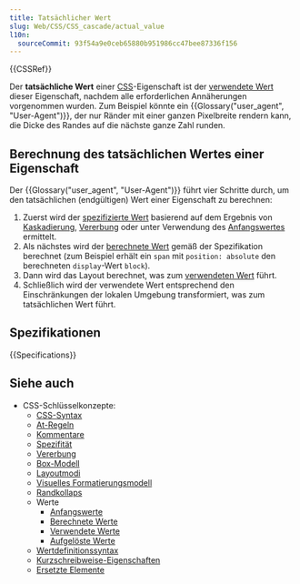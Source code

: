 ```yaml
---
title: Tatsächlicher Wert
slug: Web/CSS/CSS_cascade/actual_value
l10n:
  sourceCommit: 93f54a9e0ceb65880b951986cc47bee87336f156
---
```


{{CSSRef}}

Der **tatsächliche Wert** einer [CSS](/de/docs/Web/CSS)-Eigenschaft ist der [verwendete Wert](/de/docs/Web/CSS/CSS_cascade/used_value) dieser Eigenschaft, nachdem alle erforderlichen Annäherungen vorgenommen wurden. Zum Beispiel könnte ein {{Glossary("user_agent", "User-Agent")}}, der nur Ränder mit einer ganzen Pixelbreite rendern kann, die Dicke des Randes auf die nächste ganze Zahl runden.

## Berechnung des tatsächlichen Wertes einer Eigenschaft

Der {{Glossary("user_agent", "User-Agent")}} führt vier Schritte durch, um den tatsächlichen (endgültigen) Wert einer Eigenschaft zu berechnen:

1. Zuerst wird der [spezifizierte Wert](/de/docs/Web/CSS/CSS_cascade/specified_value) basierend auf dem Ergebnis von [Kaskadierung](/de/docs/Web/CSS/CSS_cascade/Cascade), [Vererbung](/de/docs/Web/CSS/CSS_cascade/Inheritance) oder unter Verwendung des [Anfangswertes](/de/docs/Web/CSS/CSS_cascade/initial_value) ermittelt.
2. Als nächstes wird der [berechnete Wert](/de/docs/Web/CSS/CSS_cascade/computed_value) gemäß der Spezifikation berechnet (zum Beispiel erhält ein `span` mit `position: absolute` den berechneten `display`-Wert `block`).
3. Dann wird das Layout berechnet, was zum [verwendeten Wert](/de/docs/Web/CSS/CSS_cascade/used_value) führt.
4. Schließlich wird der verwendete Wert entsprechend den Einschränkungen der lokalen Umgebung transformiert, was zum tatsächlichen Wert führt.

## Spezifikationen

{{Specifications}}

## Siehe auch

- CSS-Schlüsselkonzepte:
  - [CSS-Syntax](/de/docs/Web/CSS/CSS_syntax/Syntax)
  - [At-Regeln](/de/docs/Web/CSS/CSS_syntax/At-rule)
  - [Kommentare](/de/docs/Web/CSS/CSS_syntax/Comments)
  - [Spezifität](/de/docs/Web/CSS/CSS_cascade/Specificity)
  - [Vererbung](/de/docs/Web/CSS/CSS_cascade/Inheritance)
  - [Box-Modell](/de/docs/Web/CSS/CSS_box_model/Introduction_to_the_CSS_box_model)
  - [Layoutmodi](/de/docs/Web/CSS/Layout_mode)
  - [Visuelles Formatierungsmodell](/de/docs/Web/CSS/Visual_formatting_model)
  - [Randkollaps](/de/docs/Web/CSS/CSS_box_model/Mastering_margin_collapsing)
  - Werte
    - [Anfangswerte](/de/docs/Web/CSS/CSS_cascade/initial_value)
    - [Berechnete Werte](/de/docs/Web/CSS/CSS_cascade/computed_value)
    - [Verwendete Werte](/de/docs/Web/CSS/CSS_cascade/used_value)
    - [Aufgelöste Werte](/de/docs/Web/CSS/resolved_value)
  - [Wertdefinitionssyntax](/de/docs/Web/CSS/CSS_Values_and_Units/Value_definition_syntax)
  - [Kurzschreibweise-Eigenschaften](/de/docs/Web/CSS/CSS_cascade/Shorthand_properties)
  - [Ersetzte Elemente](/de/docs/Web/CSS/Replaced_element)
